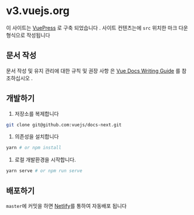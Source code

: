 # v3.vuejs.org

이 사이트는 [VuePress](https://vuepress.vuejs.org/) 로 구축 되었습니다 . 사이트 컨텐츠는에 `src` 위치한 마크 다운 형식으로 작성됩니다

## 문서 작성

문서 작성 및 유지 관리에 대한 규칙 및 권장 사항 은 [Vue Docs Writing Guide](https://v3.vuejs.org/guide/writing-guide.html) 를 참조하십시오 .

## 개발하기

1. 저장소를 복제합니다

```bash
git clone git@github.com:vuejs/docs-next.git
```

1. 의존성을 설치합니다

```bash
yarn # or npm install
```

1. 로컬 개발환경을 시작합니다.

```bash
yarn serve # or npm run serve
```

## 배포하기

`master`에 커밋을 하면 [Netlify](https://www.netlify.com/)를 통하여 자동배포 됩니다
